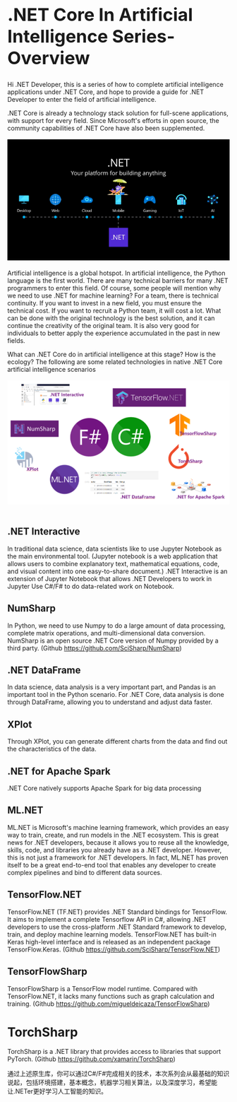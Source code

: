 <h1 style="font-size:40px">.NET Core 
In Artificial Intelligence Series-Overview</h1>   
  
Hi .NET Developer, this is a series of how to complete artificial intelligence applications under .NET Core, and hope to provide a guide for .NET Developer to enter the field of artificial intelligence.

.NET Core is already a technology stack solution for full-scene applications, with support for every field. Since Microsoft's efforts in open source, the community capabilities of .NET Core have also been supplemented.
<br/><br/>
<img src="./img/00-01.png" />
<br/><br/>
Artificial intelligence is a global hotspot. In artificial intelligence, the Python language is the first world. There are many technical barriers for many .NET programmers to enter this field. Of course, some people will mention why we need to use .NET for machine learning? For a team, there is technical continuity. If you want to invest in a new field, you must ensure the technical cost. If you want to recruit a Python team, it will cost a lot. What can be done with the original technology is the best solution, and it can continue the creativity of the original team. It is also very good for individuals to better apply the experience accumulated in the past in new fields.

What can .NET Core do in artificial intelligence at this stage? How is the ecology? The following are some related technologies in native .NET Core artificial intelligence scenarios
<br/><br/>
<img src="./img/00-02.png" />
<br/><br/>

## **.NET Interactive** ##

In traditional data science, data scientists like to use Jupyter Notebook as the main environmental tool. (Jupyter notebook is a web application that allows users to combine explanatory text, mathematical equations, code, and visual content into one easy-to-share document.) .NET Interactive is an extension of Jupyter Notebook that allows .NET Developers to work in Jupyter Use C#/F# to do data-related work on Notebook.

## **NumSharp** ##

In Python, we need to use Numpy to do a large amount of data processing, complete matrix operations, and multi-dimensional data conversion. NumSharp is an open source .NET Core version of Numpy provided by a third party. (Github  <a href="https://github.com/SciSharp/NumSharp">https://github.com/SciSharp/NumSharp</a>)

## **.NET DataFrame** ##

In data science, data analysis is a very important part, and Pandas is an important tool in the Python scenario. For .NET Core, data analysis is done through DataFrame, allowing you to understand and adjust data faster.

## **XPlot** ##

Through XPlot, you can generate different charts from the data and find out the characteristics of the data.

## **.NET for Apache Spark** ##

.NET Core natively supports Apache Spark for big data processing

## **ML.NET** ##

ML.NET is Microsoft's machine learning framework, which provides an easy way to train, create, and run models in the .NET ecosystem. This is great news for .NET developers, because it allows you to reuse all the knowledge, skills, code, and libraries you already have as a .NET developer. However, this is not just a framework for .NET developers. In fact, ML.NET has proven itself to be a great end-to-end tool that enables any developer to create complex pipelines and bind to different data sources.

## **TensorFlow.NET** ##

TensorFlow.NET (TF.NET) provides .NET Standard bindings for TensorFlow. It aims to implement a complete Tensorflow API in C#, allowing .NET developers to use the cross-platform .NET Standard framework to develop, train, and deploy machine learning models. TensorFlow.NET has built-in Keras high-level interface and is released as an independent package TensorFlow.Keras. (Github  <a href="https://github.com/SciSharp/TensorFlow.NET">https://github.com/SciSharp/TensorFlow.NET</a>)

## **TensorFlowSharp** ##

TensorFlowSharp is a TensorFlow model runtime. Compared with TensorFlow.NET, it lacks many functions such as graph calculation and training. (Github  <a href="https://github.com/migueldeicaza/TensorFlowSharp">https://github.com/migueldeicaza/TensorFlowSharp</a>)

# **TorchSharp** #

TorchSharp is a .NET library that provides access to libraries that support PyTorch. (Github  <a href="https://github.com/xamarin/TorchSharp">https://github.com/xamarin/TorchSharp</a>)

通过上述原生库，你可以通过C#/F#完成相关的技术，本次系列会从最基础的知识说起，包括环境搭建，基本概念，机器学习相关算法，以及深度学习，希望能让.NETer更好学习人工智能的知识。


